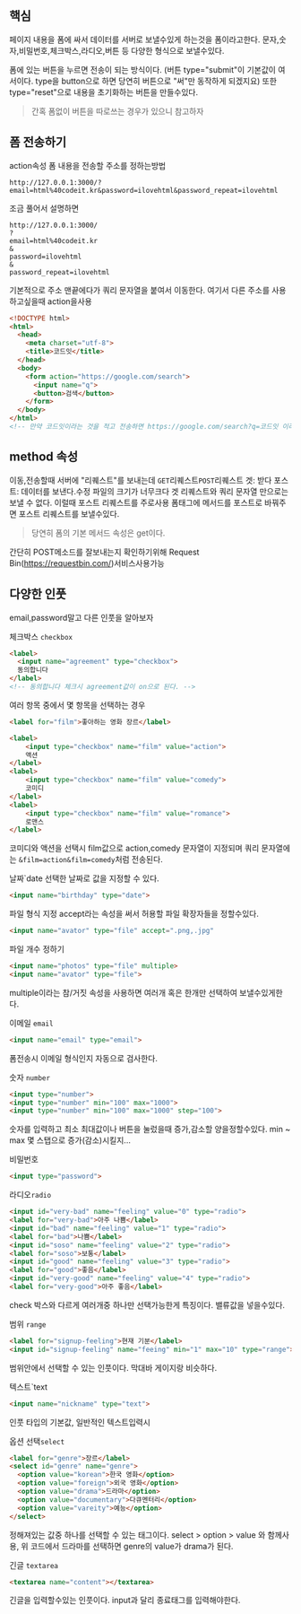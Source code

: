 ## 핵심
페이지 내용을 폼에 싸서 데이터를 서버로 보낼수있게 하는것을 폼이라고한다.
문자,숫자,비밀번호,체크박스,라디오,버튼 등 다양한 형식으로 보낼수있다. 

폼에 있는 버튼을 누르면 전송이 되는 방식이다. (버튼 type="submit"이 기본값이 여서이다. type을 button으로 하면 당연히 버튼으로 "써"만 동작하게 되겠지요)
또한 type="reset"으로 내용을 초기화하는 버튼을 만들수있다.
> 간혹 폼없이 버튼을 따로쓰는 경우가 있으니 참고하자

## 폼 전송하기
action속성
폼 내용을 전송할 주소를 정하는방법
```URL
http://127.0.0.1:3000/?email=html%40codeit.kr&password=ilovehtml&password_repeat=ilovehtml

```
조금 풀어서 설명하면
```URL
http://127.0.0.1:3000/
?
email=html%40codeit.kr
&
password=ilovehtml
&
password_repeat=ilovehtml

```
기본적으로 주소 맨끝에다가 쿼리 문자열을 붙여서 이동한다.
여기서 다른 주소를 사용하고싶을때 action을사용
```HTML
<!DOCTYPE html>
<html>
  <head>
    <meta charset="utf-8">
    <title>코드잇</title>
  </head>
  <body>
    <form action="https://google.com/search">
      <input name="q">
      <button>검색</button>
    </form>
  </body>
</html>
<!-- 만약 코드잇이라는 것을 적고 전송하면 https://google.com/search?q=코드잇 이라는 주소로 이동할것이다..-->
```

## method 속성
이동,전송할때 서버에 "리퀘스트"를 보내는데 `GET`리퀘스트`POST`리퀘스트
겟: 받다
포스트: 데이터를 보낸다.수정
파일의 크기가 너무크다 겟 리퀘스트와 쿼리 문자열 만으로는 보낼 수 없다. 이럴때 포스트 리퀘스트를 주로사용 폼태그에 메서드를 포스트로 바꿔주면 포스트 리퀘스트를 보낼수있다.

> 당연히 폼의 기본 메서드 속성은 get이다.

간단히 POST메소드를 잘보내는지 확인하기위해
Request Bin(https://requestbin.com/)서비스사용가능

## 다양한 인풋
email,password말고 다른 인풋을 알아보자

체크박스 `checkbox`
```HTML
<label>
  <input name="agreement" type="checkbox">
  동의합니다
</label>
<!-- 동의합니다 체크시 agreement값이 on으로 된다. -->
```

여러 항목 중에서 몇 항목을 선택하는 경우
```HTML
<label for="film">좋아하는 영화 장르</label>

<label>
	<input type="checkbox" name="film" value="action">
	액션
</label>
<label>
	<input type="checkbox" name="film" value="comedy">
	코미디
</label>
<label>
	<input type="checkbox" name="film" value="romance">
	로맨스
</label>
```
코미디와 액션을 선택시 film값으로 action,comedy 문자열이 지정되며 쿼리 문자열에는 `&film=action&film=comedy`처럼 전송된다.

날짜`date
선택한 날짜로 값을 지정할 수 있다.
```HTML
<input name="birthday" type="date">
```

파일 형식 지정
accept라는 속성을 써서 허용할 파일 확장자들을 정할수있다.
```HTML
<input name="avator" type="file" accept=".png,.jpg"
```

파일 개수 정하기
```HTML
<input name="photos" type="file" multiple>
<input name="avator" type="file">
```
multiple이라는 참/거짓 속성을 사용하면 여러개 혹은 한개만 선택하여 보낼수있게한다.

이메일 `email`
```HTML
<input name="email" type="email">
```
폼전송시 이메일 형식인지 자동으로 검사한다.

숫자 `number`
```HTML
<input type="number">
<input type="number" min="100" max="1000">
<input type="number" min="100" max="1000" step="100">
```
숫자를 입력하고 최소 최대값이나 버튼을 눌렀을때 증가,감소할 양을정할수있다.
min ~ max 몇 스탭으로 증가(감소)시킬지...

비밀번호
```HTML
<input type="password">
```

라디오`radio`
```HTML
<input id="very-bad" name="feeling" value="0" type="radio">
<label for="very-bad">아주 나쁨</label>
<input id="bad" name="feeling" value="1" type="radio">
<label for="bad">나쁨</label>
<input id="soso" name="feeling" value="2" type="radio">
<label for="soso">보통</label>
<input id="good" name="feeling" value="3" type="radio">
<label for="good">좋음</label>
<input id="very-good" name="feeling" value="4" type="radio">
<label for="very-good">아주 좋음</label>

```
check 박스와 다르게 여러개중 하나만 선택가능한게 특징이다. 밸류값을 넣을수있다.

범위 `range`
```HTML
<label for="signup-feeling">현재 기분</label>
<input id="signup-feeling" name="feeing" min="1" max="10" type="range">
```
범위안에서 선택할 수 있는 인풋이다.
막대바 게이지랑 비슷하다.

텍스트`text
```HTML
<input name="nickname" type="text">
```
인풋 타입의 기본값, 일반적인 텍스트입력시

옵션 선택`select`
```HTML
<label for="genre">장르</label>
<select id="genre" name="genre">
  <option value="korean">한국 영화</option>
  <option value="foreign">외국 영화</option>
  <option value="drama">드라마</option>
  <option value="documentary">다큐멘터리</option>
  <option value="vareity">예능</option>
</select>

```
정해져있는 값중 하나를 선택할 수 있는 태그이다. select > option > value 와 함께사용, 위 코드에서 드라마를 선택하면 genre의 value가 drama가 된다.

긴글 `textarea`
```HTML
<textarea name="content"></textarea>
```
긴글을 입력할수있는 인풋이다. input과 달리 종료태그를 입력해야한다.